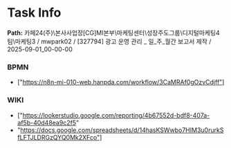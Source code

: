 # Task Info

**Path:** 카페24(주)\본사사업장\[CG]MI본부\마케팅센터\성장주도그룹\디지털마케팅4팀\마케팅3 / mwpark02 / [327794] 광고 운영 관리 _ 일_주_월간 보고서 제작 / 2025-09-01_00-00-00

### BPMN
- ["https://n8n-mi-010-web.hanpda.com/workflow/3CaMRAf0gOzvCdjff"]

### WIKI
- ["https://lookerstudio.google.com/reporting/4b67552d-bdf8-407a-af5b-40d48ea9c2f5"
- "https://docs.google.com/spreadsheets/d/14hasKSWwbo7HIM3u0rurkSfLFTJLDRGzQYQ0Mk2XFco"]

